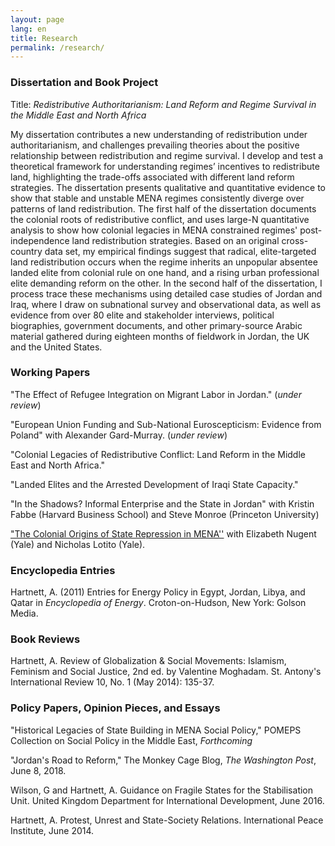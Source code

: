 ```yaml
---
layout: page
lang: en
title: Research
permalink: /research/
---
```


### Dissertation and Book Project
Title: _Redistributive Authoritarianism: Land Reform and Regime Survival in the Middle East and North Africa_

My dissertation contributes a new understanding of redistribution under authoritarianism, and challenges prevailing theories about the positive relationship between redistribution and regime survival. I develop and test a theoretical framework for understanding regimes’ incentives to redistribute land, highlighting the trade-offs associated with different land reform strategies. The dissertation presents qualitative and quantitative evidence to show that stable and unstable MENA regimes consistently diverge over patterns of land redistribution. The first half of the dissertation documents the colonial roots of redistributive conflict, and uses large-N quantitative analysis to show how colonial legacies in MENA constrained regimes' post-independence land redistribution strategies. Based on an original cross-country data set, my empirical findings suggest that radical, elite-targeted land redistribution occurs when the regime inherits an unpopular absentee landed elite from colonial rule on one hand, and a rising urban professional elite demanding reform on the other. In the second half of the dissertation, I process trace these mechanisms using detailed case studies of Jordan and Iraq, where I draw on subnational survey and observational data, as well as evidence from over 80 elite and stakeholder interviews, political biographies, government documents, and other primary-source Arabic material gathered during eighteen months of fieldwork in Jordan, the UK and the United States.

### Working Papers
"The Effect of Refugee Integration on Migrant Labor in Jordan." (_under review_)

"European Union Funding and Sub-National Euroscepticism: Evidence from Poland" with Alexander Gard-Murray. (_under review_)

"Colonial Legacies of Redistributive Conflict: Land Reform in the Middle East and North Africa."

"Landed Elites and the Arrested Development of Iraqi State Capacity."

"In the Shadows? Informal Enterprise and the State in Jordan" with Kristin Fabbe (Harvard Business School) and Steve Monroe (Princeton University)

["The Colonial Origins of State Repression in MENA''](https://ssrn.com/abstract=3239093) with Elizabeth Nugent (Yale) and Nicholas Lotito (Yale).

### Encyclopedia Entries

Hartnett, A. (2011) Entries for Energy Policy in Egypt, Jordan, Libya, and Qatar in _Encyclopedia of Energy_. Croton-on-Hudson, New York: Golson Media.

### Book Reviews

Hartnett, A. Review of Globalization & Social Movements: Islamism, Feminism and Social Justice, 2nd ed. by Valentine Moghadam. St. Antony's International Review 10, No. 1 (May 2014): 135-37.


### Policy Papers, Opinion Pieces, and Essays
"Historical Legacies of State Building in MENA Social Policy," POMEPS Collection on Social Policy in the Middle East, _Forthcoming_

"Jordan's Road to Reform," The Monkey Cage Blog, _The Washington Post_, June 8, 2018.

Wilson, G and Hartnett, A. Guidance on Fragile States for the Stabilisation Unit. United Kingdom Department for International Development, June 2016.

Hartnett, A. Protest, Unrest and State-Society Relations. International Peace Institute, June 2014.	

